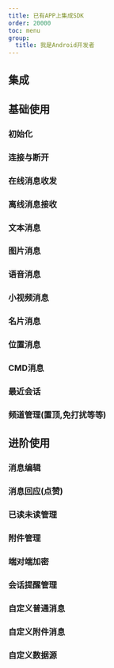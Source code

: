 ```yaml
---
title: 已有APP上集成SDK
order: 20000
toc: menu
group:
  title: 我是Android开发者
---
```


## 集成

## 基础使用

### 初始化

### 连接与断开

### 在线消息收发

### 离线消息接收

### 文本消息

### 图片消息

### 语音消息

### 小视频消息

### 名片消息

### 位置消息

### CMD消息

### 最近会话

### 频道管理(置顶,免打扰等等)



## 进阶使用

### 消息编辑

### 消息回应(点赞)

### 已读未读管理

### 附件管理

### 端对端加密

### 会话提醒管理

### 自定义普通消息

### 自定义附件消息

### 自定义数据源

